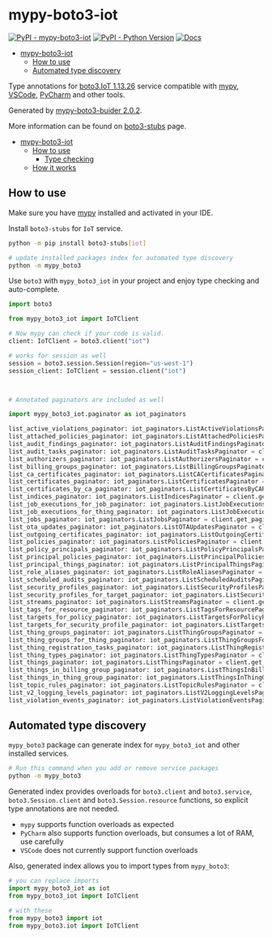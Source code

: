 # mypy-boto3-iot

[![PyPI - mypy-boto3-iot](https://img.shields.io/pypi/v/mypy-boto3-iot.svg?color=blue)](https://pypi.org/project/mypy-boto3-iot)
[![PyPI - Python Version](https://img.shields.io/pypi/pyversions/mypy-boto3-iot.svg?color=blue)](https://pypi.org/project/mypy-boto3-iot)
[![Docs](https://img.shields.io/readthedocs/mypy-boto3-builder.svg?color=blue)](https://mypy-boto3-builder.readthedocs.io/)

- [mypy-boto3-iot](#mypy-boto3-iot)
  - [How to use](#how-to-use)
  - [Automated type discovery](#automated-type-discovery)


Type annotations for
[boto3.IoT 1.13.26](https://boto3.amazonaws.com/v1/documentation/api/1.13.26/reference/services/iot.html#IoT) service
compatible with [mypy](https://github.com/python/mypy), [VSCode](https://code.visualstudio.com/),
[PyCharm](https://www.jetbrains.com/pycharm/) and other tools.

Generated by [mypy-boto3-buider 2.0.2](https://github.com/vemel/mypy_boto3_builder).

More information can be found on [boto3-stubs](https://pypi.org/project/boto3-stubs/) page.

- [mypy-boto3-iot](#mypy-boto3-iot)
  - [How to use](#how-to-use)
    - [Type checking](#type-checking)
  - [How it works](#how-it-works)

## How to use

Make sure you have [mypy](https://github.com/python/mypy) installed and activated in your IDE.

Install `boto3-stubs` for `IoT` service.

```bash
python -m pip install boto3-stubs[iot]

# update installed packages index for automated type discovery
python -m mypy_boto3
```

Use `boto3` with `mypy_boto3_iot` in your project and enjoy type checking and auto-complete.

```python
import boto3

from mypy_boto3_iot import IoTClient

# Now mypy can check if your code is valid.
client: IoTClient = boto3.client("iot")

# works for session as well
session = boto3.session.Session(region="us-west-1")
session_client: IoTClient = session.client("iot")



# Annotated paginators are included as well

import mypy_boto3_iot.paginator as iot_paginators

list_active_violations_paginator: iot_paginators.ListActiveViolationsPaginator = client.get_paginator("list_active_violations")
list_attached_policies_paginator: iot_paginators.ListAttachedPoliciesPaginator = client.get_paginator("list_attached_policies")
list_audit_findings_paginator: iot_paginators.ListAuditFindingsPaginator = client.get_paginator("list_audit_findings")
list_audit_tasks_paginator: iot_paginators.ListAuditTasksPaginator = client.get_paginator("list_audit_tasks")
list_authorizers_paginator: iot_paginators.ListAuthorizersPaginator = client.get_paginator("list_authorizers")
list_billing_groups_paginator: iot_paginators.ListBillingGroupsPaginator = client.get_paginator("list_billing_groups")
list_ca_certificates_paginator: iot_paginators.ListCACertificatesPaginator = client.get_paginator("list_ca_certificates")
list_certificates_paginator: iot_paginators.ListCertificatesPaginator = client.get_paginator("list_certificates")
list_certificates_by_ca_paginator: iot_paginators.ListCertificatesByCAPaginator = client.get_paginator("list_certificates_by_ca")
list_indices_paginator: iot_paginators.ListIndicesPaginator = client.get_paginator("list_indices")
list_job_executions_for_job_paginator: iot_paginators.ListJobExecutionsForJobPaginator = client.get_paginator("list_job_executions_for_job")
list_job_executions_for_thing_paginator: iot_paginators.ListJobExecutionsForThingPaginator = client.get_paginator("list_job_executions_for_thing")
list_jobs_paginator: iot_paginators.ListJobsPaginator = client.get_paginator("list_jobs")
list_ota_updates_paginator: iot_paginators.ListOTAUpdatesPaginator = client.get_paginator("list_ota_updates")
list_outgoing_certificates_paginator: iot_paginators.ListOutgoingCertificatesPaginator = client.get_paginator("list_outgoing_certificates")
list_policies_paginator: iot_paginators.ListPoliciesPaginator = client.get_paginator("list_policies")
list_policy_principals_paginator: iot_paginators.ListPolicyPrincipalsPaginator = client.get_paginator("list_policy_principals")
list_principal_policies_paginator: iot_paginators.ListPrincipalPoliciesPaginator = client.get_paginator("list_principal_policies")
list_principal_things_paginator: iot_paginators.ListPrincipalThingsPaginator = client.get_paginator("list_principal_things")
list_role_aliases_paginator: iot_paginators.ListRoleAliasesPaginator = client.get_paginator("list_role_aliases")
list_scheduled_audits_paginator: iot_paginators.ListScheduledAuditsPaginator = client.get_paginator("list_scheduled_audits")
list_security_profiles_paginator: iot_paginators.ListSecurityProfilesPaginator = client.get_paginator("list_security_profiles")
list_security_profiles_for_target_paginator: iot_paginators.ListSecurityProfilesForTargetPaginator = client.get_paginator("list_security_profiles_for_target")
list_streams_paginator: iot_paginators.ListStreamsPaginator = client.get_paginator("list_streams")
list_tags_for_resource_paginator: iot_paginators.ListTagsForResourcePaginator = client.get_paginator("list_tags_for_resource")
list_targets_for_policy_paginator: iot_paginators.ListTargetsForPolicyPaginator = client.get_paginator("list_targets_for_policy")
list_targets_for_security_profile_paginator: iot_paginators.ListTargetsForSecurityProfilePaginator = client.get_paginator("list_targets_for_security_profile")
list_thing_groups_paginator: iot_paginators.ListThingGroupsPaginator = client.get_paginator("list_thing_groups")
list_thing_groups_for_thing_paginator: iot_paginators.ListThingGroupsForThingPaginator = client.get_paginator("list_thing_groups_for_thing")
list_thing_registration_tasks_paginator: iot_paginators.ListThingRegistrationTasksPaginator = client.get_paginator("list_thing_registration_tasks")
list_thing_types_paginator: iot_paginators.ListThingTypesPaginator = client.get_paginator("list_thing_types")
list_things_paginator: iot_paginators.ListThingsPaginator = client.get_paginator("list_things")
list_things_in_billing_group_paginator: iot_paginators.ListThingsInBillingGroupPaginator = client.get_paginator("list_things_in_billing_group")
list_things_in_thing_group_paginator: iot_paginators.ListThingsInThingGroupPaginator = client.get_paginator("list_things_in_thing_group")
list_topic_rules_paginator: iot_paginators.ListTopicRulesPaginator = client.get_paginator("list_topic_rules")
list_v2_logging_levels_paginator: iot_paginators.ListV2LoggingLevelsPaginator = client.get_paginator("list_v2_logging_levels")
list_violation_events_paginator: iot_paginators.ListViolationEventsPaginator = client.get_paginator("list_violation_events")
```

## Automated type discovery

`mypy_boto3` package can generate index for `mypy_boto3_iot` and other installed services.

```bash
# Run this command when you add or remove service packages
python -m mypy_boto3
```

Generated index provides overloads for `boto3.client` and `boto3.service`,
`boto3.Session.client` and `boto3.Session.resource` functions,
so explicit type annotations are not needed.

- `mypy` supports function overloads as expected
- `PyCharm` also supports function overloads, but consumes a lot of RAM, use carefully
- `VSCode` does not currently support function overloads

Also, generated index allows you to import types from `mypy_boto3`:

```python
# you can replace imports
import mypy_boto3_iot as iot
from mypy_boto3_iot import IoTClient

# with these
from mypy_boto3 import iot
from mypy_boto3.iot import IoTClient
```